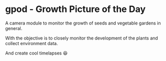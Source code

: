 # gpod - Growth Picture of the Day

A camera module to monitor the growth of seeds and vegetable gardens in general.

With the objective is to closely monitor the development of the plants and collect environment data.

And create cool timelapses :laughing: